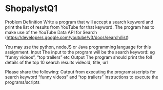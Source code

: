 # ShopalystQ1
Problem Definition
Write a program that will accept a search keyword and print the list of results from YouTube for that keyword. The program has to make use of the YouTube Data API for Search (https://developers.google.com/youtube/v3/docs/search/list)

You may use the python, nodeJS or Java programming language for this assignment.
Input
The input to the program will be the search keyword: eg “funny videos”, “top trailers” etc
Output
The program should print the foll details of the top 10 search results
videoId, title, url

Please share the following:
Output from executing the programs/scripts for search keyword “funny videos” and “top trailers”
Instructions to execute the programs/scripts 
